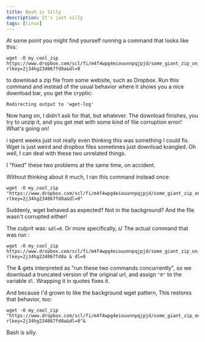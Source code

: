 ```yaml
---
title: Bash is Silly
description: It's just silly
tags: [linux]
---
```


At some point you might find yourself running a command that looks like this:

```
wget -O my_cool_zip https://www.dropbox.com/scl/fi/m4f4wpg4eiouunnpqjpjd/some_giant_zip_on_dropbox.zip?rlkey=2j34hg234867fd8a&dl=0
```

to download a zip file from some website, such as Dropbox. Run this command and instead of the usual behavior where it shows you a nice download bar, you get the cryptic:

```
Redirecting output to 'wget-log'
```

Now hang on, I didn't ask for that, but whatever. The download finishes, you try to unzip it, and you get met with some kind of file corruption error! What's going on!

i spent weeks just not really even thinking this was something I could fix. Wget is just weird and dropbox files sometimes just download krangled. Oh well, I can deal with these two unrelated things.

I "fixed" these two problems at the same time, on accident.

Without thinking about it much, I ran this command instead once:

```
wget -O my_cool_zip "https://www.dropbox.com/scl/fi/m4f4wpg4eiouunnpqjpjd/some_giant_zip_on_dropbox.zip?rlkey=2j34hg234867fd8a&dl=0"
```

Suddenly, wget behaved as expected? Not in the background? And the file wasn't corrupted either!

The culprit was: `&dl=0`. Or more specifically, `&`! The actual command that was run :

```
wget -O my_cool_zip https://www.dropbox.com/scl/fi/m4f4wpg4eiouunnpqjpjd/some_giant_zip_on_dropbox.zip?rlkey=2j34hg234867fd8a & dl=0
```

The & gets interpreted as "run these two commands concurrently", so we download a truncated version of the original url, and assign `"0"` to the variable `dl`. Wrapping it in quotes fixes it.

And because I'd grown to like the background wget pattern, This restores that behavior, too:

```
wget -O my_cool_zip "https://www.dropbox.com/scl/fi/m4f4wpg4eiouunnpqjpjd/some_giant_zip_on_dropbox.zip?rlkey=2j34hg234867fd8a&dl=0"&
```

Bash is silly.
